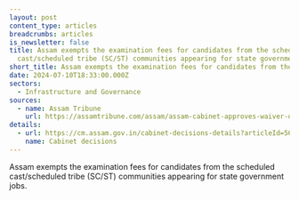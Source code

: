 ```yaml
---
layout: post
content_type: articles
breadcrumbs: articles
is_newsletter: false
title: Assam exempts the examination fees for candidates from the scheduled
  cast/scheduled tribe (SC/ST) communities appearing for state government jobs
short_title: Assam exempts the examination fees for candidates from the scheduled
date: 2024-07-10T18:33:00.000Z
sectors:
  - Infrastructure and Governance
sources:
  - name: Assam Tribune
    url: https://assamtribune.com/assam/assam-cabinet-approves-waiver-of-state-govt-exam-fee-for-scst-students-1542784
details:
  - url: https://cm.assam.gov.in/cabinet-decisions-details?articleId=565165
    name: Cabinet decisions
---
```

Assam exempts the examination fees for candidates from the scheduled cast/scheduled tribe (SC/ST) communities appearing for state government jobs.

